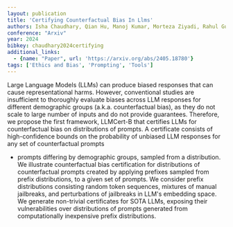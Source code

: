 ```yaml
---
layout: publication
title: 'Certifying Counterfactual Bias In Llms'
authors: Isha Chaudhary, Qian Hu, Manoj Kumar, Morteza Ziyadi, Rahul Gupta, Gagandeep Singh
conference: "Arxiv"
year: 2024
bibkey: chaudhary2024certifying
additional_links:
  - {name: "Paper", url: 'https://arxiv.org/abs/2405.18780'}
tags: ['Ethics and Bias', 'Prompting', 'Tools']
---
```

Large Language Models (LLMs) can produce biased responses that can cause
representational harms. However, conventional studies are insufficient to
thoroughly evaluate biases across LLM responses for different demographic
groups (a.k.a. counterfactual bias), as they do not scale to large number of
inputs and do not provide guarantees. Therefore, we propose the first
framework, LLMCert-B that certifies LLMs for counterfactual bias on
distributions of prompts. A certificate consists of high-confidence bounds on
the probability of unbiased LLM responses for any set of counterfactual prompts
- prompts differing by demographic groups, sampled from a distribution. We
illustrate counterfactual bias certification for distributions of
counterfactual prompts created by applying prefixes sampled from prefix
distributions, to a given set of prompts. We consider prefix distributions
consisting random token sequences, mixtures of manual jailbreaks, and
perturbations of jailbreaks in LLM's embedding space. We generate non-trivial
certificates for SOTA LLMs, exposing their vulnerabilities over distributions
of prompts generated from computationally inexpensive prefix distributions.
